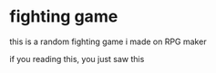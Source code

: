 # fighting game

this is a random fighting game i made on RPG maker

if you reading this,
you just saw this
